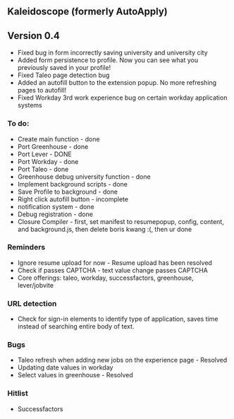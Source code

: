 ## Kaleidoscope (formerly AutoApply)

## Version 0.4
* Fixed bug in form incorrectly saving university and university city
* Added form persistence to profile. Now you can see what you previously saved in your profile!
* Fixed Taleo page detection bug
* Added an autofill button to the extension popup. No more refreshing pages to autofill!
* Fixed Workday 3rd work experience bug on certain workday application systems


### To do:
* Create main function - done
* Port Greenhouse - done
* Port Lever - DONE
* Port Workday - done
* Port Taleo - done
* Greenhouse debug university function - done
* Implement background scripts - done
* Save Profile to background - done
* Right click autofill button - incomplete
* notification system - done
* Debug registration - done
* Closure Compiler - first, set manifest to resumepopup, config, content, and background.js, then delete boris kwang :(, then ur done


### Reminders
* Ignore resume upload for now - Resume upload has been resolved
* Check if passes CAPTCHA - text value change passes CAPTCHA
* Core offerings: taleo, workday, successfactors, greenhouse, lever/jobvite

### URL detection
* Check for sign-in elements to identify type of application, saves time instead of searching entire body of text.

### Bugs
* Taleo refresh when adding new jobs on the experience page - Resolved
* Updating date values in workday
* Select values in greenhouse - Resolved

### Hitlist
* Successfactors